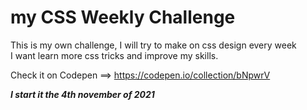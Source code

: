# my CSS Weekly Challenge  

This is my own challenge, I will try to make on css design every week </br> I want learn more css tricks and improve my skills.

Check it on Codepen ==> https://codepen.io/collection/bNpwrV

**_I start it the 4th november of 2021_**
